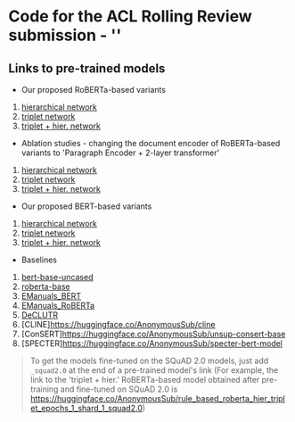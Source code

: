 # Code for the ACL Rolling Review submission - ''

## Links to pre-trained models

- Our proposed RoBERTa-based variants

1. [hierarchical network](https://huggingface.co/AnonymousSub/rule_based_roberta_only_classfn_epochs_1_shard_1)
2. [triplet network](https://huggingface.co/AnonymousSub/rule_based_roberta_bert_triplet_epochs_1_shard_1)
3. [triplet + hier. network](https://huggingface.co/AnonymousSub/rule_based_roberta_hier_triplet_epochs_1_shard_1)

- Ablation studies - changing the document encoder of RoBERTa-based variants to 'Paragraph Encoder + 2-layer transformer' 

1. [hierarchical network](https://huggingface.co/AnonymousSub/rule_based_roberta_only_classfn_twostage_epochs_1_shard_1)
2. [triplet network](https://huggingface.co/AnonymousSub/rule_based_roberta_twostagetriplet_epochs_1_shard_1)
3. [triplet + hier. network](https://huggingface.co/AnonymousSub/rule_based_roberta_twostagetriplet_hier_epochs_1_shard_1)

- Our proposed BERT-based variants

1. [hierarchical network](https://huggingface.co/AnonymousSub/rule_based_only_classfn_epochs_1_shard_1)
2. [triplet network](https://huggingface.co/AnonymousSub/rule_based_bert_triplet_epochs_1_shard_1)
3. [triplet + hier. network](https://huggingface.co/AnonymousSub/rule_based_hier_triplet_epochs_1_shard_1)

- Baselines

1. [bert-base-uncased](https://huggingface.co/bert-base-uncased)
2. [roberta-base](https://huggingface.co/roberta-base)
3. [EManuals_BERT](https://huggingface.co/abhi1nandy2/EManuals_BERT)
4. [EManuals_RoBERTa](https://huggingface.co/abhi1nandy2/EManuals_RoBERTa)
5. [DeCLUTR](https://huggingface.co/AnonymousSub/declutr-model)
6. [CLINE]https://huggingface.co/AnonymousSub/cline
7. [ConSERT]https://huggingface.co/AnonymousSub/unsup-consert-base
8. [SPECTER]https://huggingface.co/AnonymousSub/specter-bert-model 

> To get the models fine-tuned on the SQuAD 2.0 models, just add `_squad2.0` at the end of a pre-trained model's link (For example, the link to the 'triplet + hier.' RoBERTa-based model obtained after pre-training and fine-tuned on SQuAD 2.0 is https://huggingface.co/AnonymousSub/rule_based_roberta_hier_triplet_epochs_1_shard_1_squad2.0)
